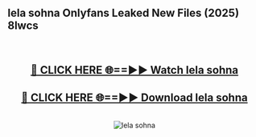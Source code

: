 <h2>lela sohna Onlyfans Leaked New Files (2025) 8lwcs</h2>
<br>
<div align="center">
<h2><a href="https://mediafiles.top/lela_sohna&ref=git" rel="nofollow">🔴 CLICK HERE 🌐==►► Watch lela sohna</a></h2>
<h2><a href="https://mediafiles.top/lela_sohna&ref=git" rel="nofollow">🔴 CLICK HERE 🌐==►► Download lela sohna</a></h2>
<br>
<a href="https://mediafiles.top/lela_sohna&ref=git" rel="nofollow" data-target="animated-image.originalLink"><img src="https://i.ibb.co.com/xMMVF88/686577567.gif" alt="lela sohna" style="max-width: 100%; display: inline-block;" data-target="animated-image.originalImage"></a>
</div>
<br>
<br>
